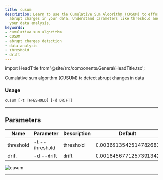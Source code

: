 ```yaml
---
title: cusum
description: Learn to use the Cumulative Sum Algorithm (CUSUM) to effortlessly detect
  abrupt changes in your data. Understand parameters like threshold and drift to improve
  your data analysis.
keywords:
- cumulative sum algorithm
- CUSUM
- abrupt changes detection
- data analysis
- threshold
- drift
---
```


import HeadTitle from '@site/src/components/General/HeadTitle.tsx';

<HeadTitle title="stocks /qa/cusum - Reference | OpenBB Terminal Docs" />

Cumulative sum algorithm (CUSUM) to detect abrupt changes in data

### Usage

```python wordwrap
cusum [-t THRESHOLD] [-d DRIFT]
```

---

## Parameters

| Name | Parameter | Description | Default | Optional | Choices |
| ---- | --------- | ----------- | ------- | -------- | ------- |
| threshold | -t  --threshold | threshold | 0.0036913542514782683 | True | None |
| drift | -d  --drift | drift | 0.0018456771257391342 | True | None |

![cusum](https://user-images.githubusercontent.com/46355364/154306207-d68f53f4-2f9a-4c1a-8e0e-b83d49938759.png)

---
